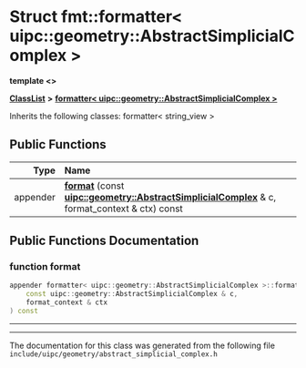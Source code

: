 

# Struct fmt::formatter&lt; uipc::geometry::AbstractSimplicialComplex &gt;

**template &lt;&gt;**



[**ClassList**](annotated.md) **>** [**formatter&lt; uipc::geometry::AbstractSimplicialComplex &gt;**](structfmt_1_1formatter_3_01uipc_1_1geometry_1_1_abstract_simplicial_complex_01_4.md)








Inherits the following classes: formatter< string_view >


































## Public Functions

| Type | Name |
| ---: | :--- |
|  appender | [**format**](#function-format) (const [**uipc::geometry::AbstractSimplicialComplex**](classuipc_1_1geometry_1_1_abstract_simplicial_complex.md) & c, format\_context & ctx) const<br> |




























## Public Functions Documentation




### function format 

```C++
appender formatter< uipc::geometry::AbstractSimplicialComplex >::format (
    const uipc::geometry::AbstractSimplicialComplex & c,
    format_context & ctx
) const
```




<hr>

------------------------------
The documentation for this class was generated from the following file `include/uipc/geometry/abstract_simplicial_complex.h`


